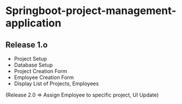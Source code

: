 # Springboot-project-management-application

## Release 1.o

- Project Setup
- Database Setup
- Project Creation Form
- Employee Creation Form
- Display List of Projects, Employees

(Release 2.0 => Assign Employee to specific project, UI Update)